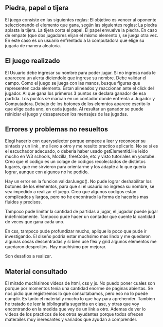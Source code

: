 ## Piedra, papel o tijera
El juego consiste en las siguientes reglas:
El objetivo es vencer al oponente seleccionando el elemento que gana, según las siguientes reglas:
La piedra aplasta la tijera.
La tijera corta el papel.
El papel envuelve la piedra.
En caso de empate (que dos jugadores elijan el mismo elemento ), se juega otra vez.
En este caso es un usuario enfrentado a la computadora que elige su jugada de manera aleatoria.

## El juego realizado 
El Usuario debe ingresar su nombre para poder jugar. Si no ingresa nada le aparecera un alerta diciendole que ingrese su nombre. Debe validar el campo.
Como el juego se juega con las manos, busque figuras que representen cada elemento. Estan alineados y reaccionan ante el click del jugador. 
Al que gana los primeros 3 puntos se declara ganador de esa partida.
Los puntos se marcan en un contador donde enfrenta a Jugador y Computadora.
Debajo de los botones de los elemntos aparece escrito lo que elige cada uno, en cada jugada.
Al resultar un ganador se puede reiniciar el juego y desaparecen los mensajes de las jugadas.

## Errores y problemas no resueltos
Elegi hacerlo con  queryselector porque empece a leer y reconocer su sintaxis y  un link , me llevo a otro y me resulto practico aplicarlo. No se si es el escuchador adecuado, o deberia haber usado getElementId.He leido mucho en W3 schools, Mozilla, freeCode, etc y visto tutoriales en youtube. Creo que el codigo es un colage de codigos recolectados de distintos lugares, que me sirvieron para orientarme y los adapte a lo que queria lograr, aunque con algunos no he podido. 

Hay un error en la funcion validarJuego(). No pude lograr deshabilitar los botones de los elementos, para que si el usaurio no ingresa su nombre, se vea impedido a realizar el juego. Creo que algunos codigos estan complicados y largos, pero no he encontrado la forma de hacerlos mas fluidos y precisos. 

Tampoco pude limitar la cantidad de partidas a jugar, el jugador puede jugar indefinidamente.
Tampoco pude hacer un contador que cuente la cantidad de veces que gana cada uno.

En css, tampoco pude profundizar mucho, aplique lo poco que pude ir investigando. El diseño podria estar muchsimo mas lindo y me quedaron algunas cosas descentradas y si bien use flex y grid algunos elementos me quedaron desprolijos. Hay muchisimo por mejorar.

Son desafios a realizar.

## Material consultado
El mirado muchisimos videos de html, css y js. No puedo poner cuales son porque por momentos tenia una cantidad enorme de paginas abiertas. Se nos pidio que registremos lo que consultabamos, pero eso no lo puede cumplir. Es tanto el material y mucho lo que hay para aprehender.
Tambien he tratado de leer  la bibliografia sugerida en clase, y otras que voy encontrando en la medida que voy de un link a otro. Ademas de ver lo videos de los practicos de los otros ayudantes porque todos ofrecen materailes muy ineresantes y variados que ayudan a comprender.






